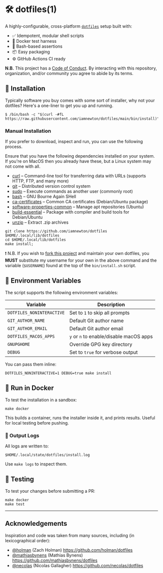 # 🛠 dotfiles(1)

A highly-configurable, cross-platform [`dotfiles`](https://dotfiles.github.io/) setup built with:

- ✅ Idempotent, modular shell scripts
- 🐳 Docker test harness
- 🧪 Bash-based assertions
- 📦 Easy packaging
- ⚙️ GitHub Actions CI ready

**N.B.** This project has a [Code of Conduct](./.github/CODE_OF_CONDUCT.md). By interacting with this repository, organization, and/or community you agree to abide by its terms.

## 🚀 Installation

Typically software you buy comes with some sort of installer, why not your dotfiles? Here's a one-liner to get you up and running.

```shell
$ /bin/bash -c "$(curl -#fL https://raw.githubusercontent.com/iamnewton/dotfiles/main/bin/install)"
```

### Manual Installation

If you prefer to download, inspect and run, you can use the following process.

Ensure that you have the following dependencies installed on your system.  If you're on MacOS then you already have these, but a Linux system may not come with all.

- [curl](https://curl.se/) – Command-line tool for transferring data with URLs (supports HTTP, FTP, and many more)
- [git](https://git-scm.com/) – Distributed version control system
- [sudo](https://man7.org/linux/man-pages/man8/sudo.8.html) – Execute commands as another user (commonly root)
- [bash](https://www.gnu.org/software/bash/) – GNU Bourne Again SHell
- [ca-certificates](https://packages.debian.org/search?keywords=ca-certificates) – Common CA certificates (Debian/Ubuntu package)
- [software-properties-common](https://manpages.ubuntu.com/manpages/questing/en/man1/add-apt-repository.1.html) – Manage apt repositories (Ubuntu)
- [build-essential](https://packages.ubuntu.com/search?keywords=build-essential) – Package with compiler and build tools for Debian/Ubuntu
- [unzip](https://linux.die.net/man/1/unzip) – Extract .zip archives

```shell
git clone https://github.com/iamnewton/dotfiles $HOME/.local/lib/dotfiles
cd $HOME/.local/lib/dotfiles
make install;
```

:exclamation: N.B. If you wish to [fork this project](https://github.com/iamnewton/dotfiles/fork) and maintain your own dotfiles, you **MUST** substitute my username for your own in the above command and the variable (`$USERNAME`) found at the top of the `bin/install.sh` script.

## 🔐 Environment Variables

The script supports the following environment variables:

| Variable                | Description                              |
|-------------------------|------------------------------------------|
| `DOTFILES_NONINTERACTIVE` | Set to `1` to skip all prompts         |
| `GIT_AUTHOR_NAME`       | Default Git author name                  |
| `GIT_AUTHOR_EMAIL`      | Default Git author email                 |
| `DOTFILES_MACOS_APPS`   | `y` or `n` to enable/disable macOS apps  |
| `GNUPGHOME`             | Override GPG key directory               |
| `DEBUG`                 | Set to `true` for verbose output         |

You can pass them inline:

```shell
DOTFILES_NONINTERACTIVE=1 DEBUG=true make install
```

## 🐳 Run in Docker

To test the installation in a sandbox:

```shell
make docker
```

This builds a container, runs the installer inside it, and prints results. Useful for local testing before pushing.

### 📁 Output Logs

All logs are written to:

```shell
$HOME/.local/state/dotfiles/install.log
```

Use `make logs` to inspect them.

## 🧪 Testing

To test your changes before submitting a PR:

```shell
make docker
make test
```

* * *

## Acknowledgements

Inspiration and code was taken from many sources, including (in lexicographical order):

* [@holman](https://github.com/holman) (Zach Holman) https://github.com/holman/dotfiles
* [@mathiasbynens](https://github.com/mathiasbynens) (Mathias Bynens) https://github.com/mathiasbynens/dotfiles
* [@necolas](https://github.com/necolas) (Nicolas Gallagher) https://github.com/necolas/dotfiles
